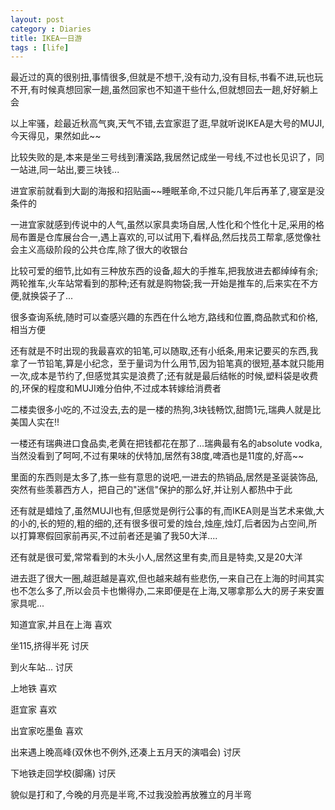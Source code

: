 ```yaml
---
layout: post
category : Diaries
title: IKEA一日游
tags : [life]
---
```



最近过的真的很别扭,事情很多,但就是不想干,没有动力,没有目标,书看不进,玩也玩不开,有时候真想回家一趟,虽然回家也不知道干些什么,但就想回去一趟,好好躺上会
 
以上牢骚，趁最近秋高气爽,天气不错,去宜家逛了逛,早就听说IKEA是大号的MUJI,今天得见，果然如此~~
 
比较失败的是,本来是坐三号线到漕溪路,我居然记成坐一号线,不过也长见识了，同一站进,同一站出,要三块钱...
 
进宜家前就看到大副的海报和招贴画~~睡眠革命,不过只能几年后再革了,寝室是没条件的
 
一进宜家就感到传说中的人气,虽然以家具卖场自居,人性化和个性化十足,采用的格局布置是仓库展台合一,遇上喜欢的,可以试用下,看样品,然后找员工帮拿,感觉像社会主义高级阶段的公共仓库,除了很大的收银台
 
比较可爱的细节,比如有三种放东西的设备,超大的手推车,把我放进去都绰绰有余;两轮推车,火车站常看到的那种;还有就是购物袋;我一开始是推车的,后来实在不方便,就换袋子了...
 
很多查询系统,随时可以查感兴趣的东西在什么地方,路线和位置,商品款式和价格,相当方便
 
还有就是不时出现的我最喜欢的铅笔,可以随取,还有小纸条,用来记要买的东西,我拿了一节铅笔,算是小纪念，至于量词为什么用节,因为铅笔真的很短,基本就只能用一次,成本是节约了,但感觉其实是浪费了;还有就是最后结帐的时候,塑料袋是收费的,环保的程度和MUJI难分伯仲,不过成本转嫁给消费者
 
二楼卖很多小吃的,不过没去,去的是一楼的热狗,3块钱畅饮,甜筒1元,瑞典人就是比美国人实在!!
 
一楼还有瑞典进口食品卖,老黄在把钱都花在那了...瑞典最有名的absolute vodka,当然没看到了呵呵,不过有果味的伏特加,居然有38度,啤酒也是11度的,好高~~
 
里面的东西则是太多了,拣一些有意思的说吧,一进去的热销品,居然是圣诞装饰品,突然有些羡慕西方人，把自己的"迷信"保护的那么好,并让别人都热中于此
 
还有就是蜡烛了,虽然MUJI也有,但感觉是例行公事的有,而IKEA则是当艺术来做,大的小的,长的短的,粗的细的,还有很多很可爱的烛台,烛座,烛灯,后者因为占空间,所以打算寒假回家前再买,不过前者还是骗了我50大洋....
 
还有就是很可爱,常常看到的木头小人,居然这里有卖,而且是特卖,又是20大洋
 
进去逛了很大一圈,越逛越是喜欢,但也越来越有些悲伤,一来自己在上海的时间其实也不怎么多了,所以会员卡也懒得办,二来即便是在上海,又哪拿那么大的房子来安置家具呢...
 
知道宜家,并且在上海  喜欢

坐115,挤得半死       讨厌

到火车站...          讨厌

上地铁               喜欢

逛宜家               喜欢

出宜家吃墨鱼         喜欢

出来遇上晚高峰(双休也不例外,还凑上五月天的演唱会) 讨厌

下地铁走回学校(脚痛) 讨厌
 
貌似是打和了,今晚的月亮是半弯,不过我没脸再放雅立的月半弯